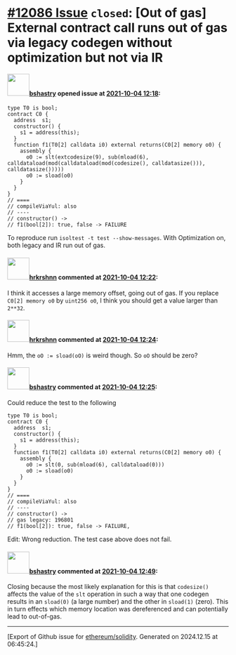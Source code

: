 # [\#12086 Issue](https://github.com/ethereum/solidity/issues/12086) `closed`: [Out of gas] External contract call runs out of gas via legacy codegen without optimization but not via IR

#### <img src="https://avatars.githubusercontent.com/u/2388185?v=4" width="50">[bshastry](https://github.com/bshastry) opened issue at [2021-10-04 12:18](https://github.com/ethereum/solidity/issues/12086):

```
type T0 is bool;
contract C0 {
  address  s1;
  constructor() {
    s1 = address(this);
  }
  function f1(T0[2] calldata i0) external returns(C0[2] memory o0) {
    assembly {
      o0 := slt(extcodesize(9), sub(mload(6), calldataload(mod(calldataload(mod(codesize(), calldatasize())), calldatasize()))))
      o0 := sload(o0)
    }
  }
}
// ====
// compileViaYul: also
// ----
// constructor() ->
// f1(bool[2]): true, false -> FAILURE
```

To reproduce run `isoltest -t test --show-messages`. With Optimization on, both legacy and IR run out of gas.

#### <img src="https://avatars.githubusercontent.com/u/13174375?u=52d702cb6bec53b561afa293cf9cd53ef7a63924&v=4" width="50">[hrkrshnn](https://github.com/hrkrshnn) commented at [2021-10-04 12:22](https://github.com/ethereum/solidity/issues/12086#issuecomment-933430695):

I think it accesses a large memory offset, going out of gas. If you replace `C0[2] memory o0` by `uint256 o0`, I think you should get a value larger than `2**32`.

#### <img src="https://avatars.githubusercontent.com/u/13174375?u=52d702cb6bec53b561afa293cf9cd53ef7a63924&v=4" width="50">[hrkrshnn](https://github.com/hrkrshnn) commented at [2021-10-04 12:24](https://github.com/ethereum/solidity/issues/12086#issuecomment-933432646):

Hmm, the `oO := sload(oO)` is weird though. So `oO` should be zero?

#### <img src="https://avatars.githubusercontent.com/u/2388185?v=4" width="50">[bshastry](https://github.com/bshastry) commented at [2021-10-04 12:25](https://github.com/ethereum/solidity/issues/12086#issuecomment-933433226):

Could reduce the test to the following

```
type T0 is bool;
contract C0 {
  address  s1;
  constructor() {
    s1 = address(this);
  }
  function f1(T0[2] calldata i0) external returns(C0[2] memory o0) {
    assembly {
      o0 := slt(0, sub(mload(6), calldataload(0)))
      o0 := sload(o0)
    }
  }
}
// ====
// compileViaYul: also
// ----
// constructor() ->
// gas legacy: 196801
// f1(bool[2]): true, false -> FAILURE,
```

Edit: Wrong reduction. The test case above does not fail.

#### <img src="https://avatars.githubusercontent.com/u/2388185?v=4" width="50">[bshastry](https://github.com/bshastry) commented at [2021-10-04 12:49](https://github.com/ethereum/solidity/issues/12086#issuecomment-933450466):

Closing because the most likely explanation for this is that `codesize()` affects the value of the `slt` operation in such a way that one codegen results in an `sload(0)` (a large number) and the other in `sload(1)` (zero). This in turn effects which memory location was dereferenced and can potentially lead to out-of-gas.


-------------------------------------------------------------------------------



[Export of Github issue for [ethereum/solidity](https://github.com/ethereum/solidity). Generated on 2024.12.15 at 06:45:24.]
